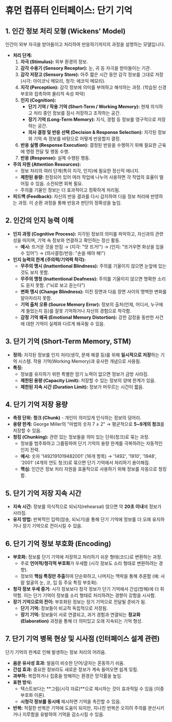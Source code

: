 # 휴먼 컴퓨터 인터페이스: 단기 기억

## 1. 인간 정보 처리 모형 (Wickens' Model)

인간이 외부 자극을 받아들이고 처리하여 반응하기까지의 과정을 설명하는 모델입니다.

- **처리 단계:**
    1. **자극 (Stimulus):** 외부 환경의 정보.
    2. **감각 수용기 (Sensory Receptor):** 눈, 귀 등 자극을 받아들이는 기관.
    3. **감각 저장고 (Sensory Store):** 아주 짧은 시간 동안 감각 정보를 그대로 저장 (시각: 아이코닉 메모리, 청각: 에코익 메모리).
    4. **지각 (Perception):** 감각 정보에 의미를 부여하고 해석하는 과정. (학습된 신경 부호와 접촉하여 물리적 속성 파악)
    5. **인지 (Cognition):**
        - **단기 기억 / 작용 기억 (Short-Term / Working Memory):** 현재 의식하고 처리 중인 정보를 잠시 저장하고 조작하는 공간.
        - **장기 기억 (Long-Term Memory):** 지식, 경험 등 정보를 영구적으로 저장하는 공간.
        - **의사 결정 및 반응 선택 (Decision & Response Selection):** 지각된 정보와 기억 속 정보를 바탕으로 어떻게 반응할지 결정.
    6. **반응 실행 (Response Execution):** 결정된 반응을 수행하기 위해 필요한 근육에 명령 전달 및 행동 수행.
    7. **반응 (Response):** 실제 수행된 행동.
- **주의 자원 (Attention Resources):**
    - 정보 처리의 여러 단계(특히 지각, 인지)에 필요한 정신적 에너지.
    - **제한된 용량:** 한정되어 있어 여러 작업에 나누어 사용하면 각 작업의 효율이 떨어질 수 있음. 소진되면 회복 필요.
    - 주의를 기울인 정보는 더 효과적이고 정확하게 처리됨.
- **피드백 (Feedback):** 자신의 반응 결과를 다시 감지하여 다음 정보 처리에 반영하는 과정. 이 순환 과정을 통해 반응과 판단의 정확성을 높임.

## 2. 인간의 인지 능력 이해

- **인지 과정 (Cognitive Process):** 지각된 정보의 의미를 파악하고, 자신과의 관련성을 따지며, 기억 속 정보와 연결하고 확인하는 정신 활동.
    - **예시:** 뜨거운 것을 만짐 → (지각: "앗 뜨거!") → (인지: "뜨거우면 화상을 입을 수 있어") → (의사결정/반응: "손을 떼야 해!")
- **인지 능력의 한계 (주의력/기억력 착각):**
    - **무주의 맹시 (Inattentional Blindness):** 주의를 기울이지 않으면 눈앞에 있는 것도 보지 못함.
    - **무주의 맹청 (Inattentional Deafness):** 주의를 기울이지 않으면 명확한 소리도 듣지 못함. ("뇌로 보고 듣는다")
    - **변화 맹시 (Change Blindness):** 이전 장면과 다음 장면 사이의 명백한 변화를 알아차리지 못함.
    - **기억 출처 오류 (Source Memory Error):** 정보의 출처(언제, 어디서, 누구에게 들었는지 등)를 잘못 기억하거나 자신의 경험으로 착각함.
    - **감정 기억 왜곡 (Emotional Memory Distortion):** 강한 감정을 동반한 사건에 대한 기억이 실제와 다르게 왜곡될 수 있음.

## 3. 단기 기억 (Short-Term Memory, STM)

- **정의:** 지각된 정보를 인지 처리(생각, 문제 해결 등)를 위해 **일시적으로 저장**하는 기억 시스템. 작용 기억(Working Memory)과 유사한 개념으로 사용됨.
- **특징:**
    - 정보를 유지하기 위한 특별한 암기 노력이 없으면 정보가 금방 사라짐.
    - **제한된 용량 (Capacity Limit):** 저장할 수 있는 정보의 양에 한계가 있음.
    - **제한된 지속 시간 (Duration Limit):** 정보가 머무르는 시간이 짧음.

## 4. 단기 기억 저장 용량

- **측정 단위:** **청크 (Chunk)** - 개인이 의미있게 인식하는 정보의 덩어리.
- **용량 한계:** George Miller의 "마법의 숫자 7 ± 2" → 평균적으로 **5~9개의 청크**를 저장할 수 있음.
- **청킹 (Chunking):** 관련 있는 정보들을 의미 있는 단위(청크)로 묶는 과정.
    - 정보를 범주화하고 그룹핑하여 단기 기억의 용량 한계를 극복하려는 자동적인 인지 전략.
    - **예시:** 숫자 '1492191019482001' (16개 항목) → '1492', '1910', '1948', '2001' (4개의 연도 청크)로 묶으면 단기 기억에서 처리하기 용이해짐.
    - **핵심:** 인간은 정보 처리 자원을 효율적으로 사용하기 위해 정보를 자동으로 청킹함.

## 5. 단기 기억 저장 지속 시간

- **지속 시간:** 정보를 의식적으로 되뇌지(rehearsal) 않으면 약 **20초 이내**에 정보가 사라짐.
- **유지 방법:** 반복적인 입력(암송, 되뇌기)을 통해 단기 기억에 정보를 더 오래 유지하거나 장기 기억으로 전이시킬 수 있음.

## 6. 단기 기억 정보 부호화 (Encoding)

- **부호화:** 정보를 단기 기억에 저장하고 처리하기 쉬운 형태(코드)로 변환하는 과정.
    - 주로 **언어적/청각적 부호화**가 우세함 (시각 정보도 소리 형태로 변환하려는 경향).
    - 정보의 **핵심 특징만 추출**하여 단순화하고, 나머지는 맥락을 통해 추론함 (예: 사람 얼굴의 눈, 코, 입 등 주요 특징 부호화).
- **청각 정보 우세 증거:** 시각 정보보다 청각 정보가 단기 기억에서 간섭(방해)에 더 취약함. 이는 단기 기억이 정보를 소리 형태로 처리하려는 경향이 강함을 시사함.
- **장기 기억으로의 전이:** 부호화된 정보는 장기 기억으로 전달될 준비가 됨.
    - **단기 기억:** 정보들이 비교적 독립적으로 저장됨.
    - **장기 기억:** 정보들이 서로 연결되고, 과거 경험과 연결되는 **정교화(Elaboration)** 과정을 통해 더 의미있고 오래 지속되는 기억 형성.

## 7. 단기 기억 병목 현상 및 시사점 (인터페이스 설계 관련)

단기 기억의 한계로 인해 발생하는 정보 처리의 어려움.

- **음운 유사성 효과:** 발음이 비슷한 단어/글자는 혼동하기 쉬움.
- **간섭 효과:** 중요한 정보라도 새로운 정보가 계속 들어오면 쉽게 잊힘.
- **과부하:** 복잡하거나 집중을 방해하는 환경은 망각률을 높임.
- **표현 방식:**
    - 텍스트보다는 **그림(시각 자료)**으로 제시하는 것이 효과적일 수 있음 (이중 부호화 이론).
    - **시청각 정보를 동시에** 제시하면 기억을 촉진할 수 있음.
- **반복:** 적절한 반복은 기억에 도움이 되지만, 지나친 반복은 오히려 주의를 분산시키거나 지루함을 유발하여 기억을 감소시킬 수 있음.
